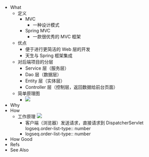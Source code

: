 - What
	- 定义
		- MVC
			- 一种设计模式
		- Spring MVC
			- 一款很优秀的 MVC 框架
	- 优点
		- 便于进行更简洁的 Web 层的开发
		- 天生与 Spring 框架集成
	- 对后端项目的分层
		- Service 层（服务层）
		- Dao 层（数据层）
		- Entity 层（实体层）
		- Controller 层（控制层，返回数据给前台页面）
	- 简单原理图
		- ![](https://pdai.tech/images/spring/spring-interview-6.png)
- Why
- How
	- 工作原理
	  ![](https://pdai.tech/images/project/project-b-5.png)
		- 客户端（浏览器）发送请求，直接请求到 DispatcherServlet
		  logseq.order-list-type:: number
		- logseq.order-list-type:: number
- How Good
- Refs
- See Also